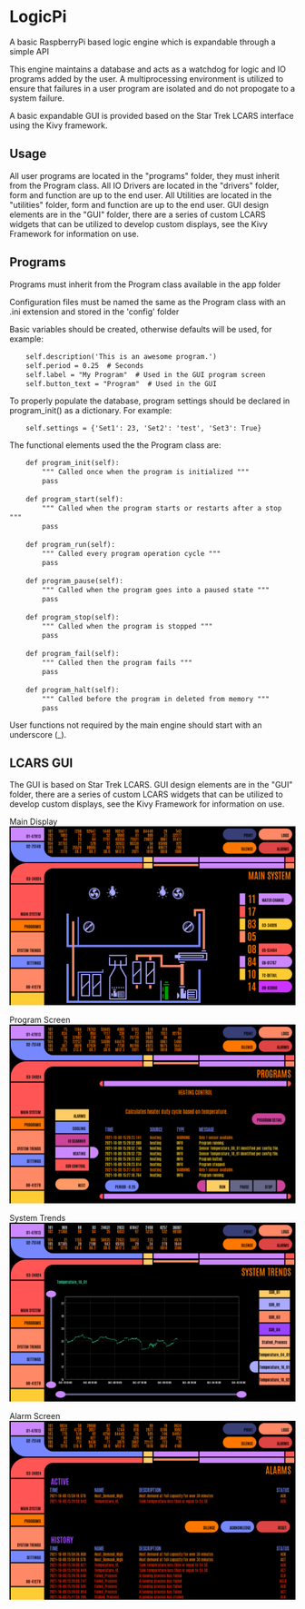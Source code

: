 # LogicPi
A basic RaspberryPi based logic engine which is expandable through a simple API

This engine maintains a database and acts as a watchdog for logic and IO programs added by the user. A multiprocessing environment is utilized to ensure that failures in a user program are isolated and do not propogate to a system failure.

A basic expandable GUI is provided based on the Star Trek LCARS interface using the Kivy framework.

## Usage
All user programs are located in the "programs" folder, they must inherit from the Program class. 
All IO Drivers are located in the "drivers" folder, form and function are up to the end user.
All Utilities are located in the "utilities" folder, form and function are up to the end user.
GUI design elements are in the "GUI" folder, there are a series of custom LCARS widgets that can be utilized to develop custom displays, see the Kivy Framework for information on use.

## Programs
Programs must inherit from the Program class available in the app folder

Configuration files must be named the same as the Program class with
an .ini extension and stored in the 'config' folder

Basic variables should be created, otherwise defaults will be used, for example:
```
    self.description('This is an awesome program.')
    self.period = 0.25  # Seconds
    self.label = "My Program"  # Used in the GUI program screen
    self.button_text = "Program"  # Used in the GUI 
```

To properly populate the database, program settings should be declared in
program_init() as a dictionary.
For example:
```
    self.settings = {'Set1': 23, 'Set2': 'test', 'Set3': True}
```

The functional elements used the the Program class are:
```
    def program_init(self):
        """ Called once when the program is initialized """
        pass

    def program_start(self):
        """ Called when the program starts or restarts after a stop """
        pass

    def program_run(self):
        """ Called every program operation cycle """
        pass

    def program_pause(self):
        """ Called when the program goes into a paused state """
        pass

    def program_stop(self):
        """ Called when the program is stopped """
        pass

    def program_fail(self):
        """ Called then the program fails """
        pass

    def program_halt(self):
        """ Called before the program in deleted from memory """
        pass
```
User functions not required by the main engine should start with an underscore (_).

        
## LCARS GUI
The GUI is based on Star Trek LCARS. GUI design elements are in the "GUI" folder, there are a series of custom LCARS widgets that can be utilized to develop custom displays, see the Kivy Framework for information on use.

Main Display
![main display](https://github.com/mxguy31/LCARS_LogicPi/blob/main/screenshot/MainDisplay.png)

Program Screen
![Program Screen](https://github.com/mxguy31/LCARS_LogicPi/blob/main/screenshot/ProgramScreen.png)

System Trends
![System Trends](https://github.com/mxguy31/LCARS_LogicPi/blob/main/screenshot/SystemTrends.png)

Alarm Screen
![Alarm Screen](https://github.com/mxguy31/LCARS_LogicPi/blob/main/screenshot/AlarmScreen.png)


